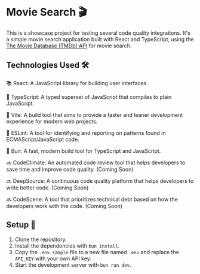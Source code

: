 # Movie Search 🎬

This is a showcase project for testing several code quality integrations. It's a simple movie search application built with React and TypeScript, using the [The Movie Database (TMDb) API](https://developers.themoviedb.org/3/getting-started/introduction) for movie search.

## Technologies Used 🛠️

📚 React: A JavaScript library for building user interfaces.

📘 TypeScript: A typed superset of JavaScript that compiles to plain JavaScript.

🚀 Vite: A build tool that aims to provide a faster and leaner development experience for modern web projects.

📝 ESLint: A tool for identifying and reporting on patterns found in ECMAScript/JavaScript code.

🍔 Bun: A fast, modern build tool for TypeScript and JavaScript.

🔜 CodeClimate: An automated code review tool that helps developers to save time and improve code quality. (Coming Soon)

🔜 DeepSource: A continuous code quality platform that helps developers to write better code. (Coming Soon)

🔜 CodeScene: A tool that prioritizes technical debt based on how the developers work with the code. (Coming Soon)

## Setup 🚀

1. Clone the repository.
2. Install the dependencies with `bun install`.
3. Copy the `.env.sample` file to a new file named `.env` and replace the `API_KEY` with your own API key.
4. Start the development server with `bun run dev`.